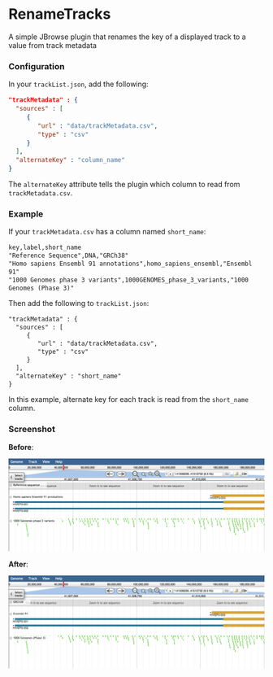 # RenameTracks

A simple JBrowse plugin that renames the key of a displayed track to a value from track metadata

### Configuration

In your `trackList.json`, add the following:
```json
"trackMetadata" : {
  "sources" : [
     {
        "url" : "data/trackMetadata.csv",
        "type" : "csv"
     }
  ],
  "alternateKey" : "column_name"
}
```

The `alternateKey` attribute tells the plugin which column to read from `trackMetadata.csv`.

### Example

If your `trackMetadata.csv` has a column named `short_name`:
```
key,label,short_name
"Reference Sequence",DNA,"GRCh38"
"Homo sapiens Ensembl 91 annotations",homo_sapiens_ensembl,"Ensembl 91"
"1000 Genomes phase 3 variants",1000GENOMES_phase_3_variants,"1000 Genomes (Phase 3)"
```

Then add the following to `trackList.json`:
```
"trackMetadata" : {
  "sources" : [
     {
        "url" : "data/trackMetadata.csv",
        "type" : "csv"
     }
  ],
  "alternateKey" : "short_name"
}
```

In this example, alternate key for each track is read from the `short_name` column.

### Screenshot

**Before**:

<img src="img/1.png" width="800">

**After**:

<img src="img/2.png" width="800">
